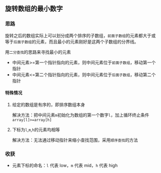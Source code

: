 ## 旋转数组的最小数字

### 思路

旋转之后的数组实际上可以划分成两个排序的子数组，`前面子数组`的元素都大于或等于`后面子数组`的元素，而且最小的元素刚好是这两个子数组的分界线。

用`二分查找`的思路来寻找最小的元素

* 中间元素>=第一个指针指向的元素，则中间元素位于`前面子数组`，移动第一个指针
* 中间元素<=第二个指针指向的元素，则中间元素位于`后面子数组`，移动第二个指针

#### 特殊情况

1. 给定的数组是有序的，即排序数组本身

   解决方法：把中间元素`m`初始化为数组的第一个数字`l`，加上循环终止条件`array[l]>=array[h]`

2. 下标为`l`,`m`,`h`的元素均相等

   解决方法：无法通过移动指针来缩小查找范围，采用`顺序查找`的方法

### 收获

* 元素下标的命名：`l` 代表 low，`m` 代表 mid，`h` 代表 high